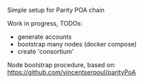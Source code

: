 Simple setup for Parity POA chain

Work in progress, TODOs:
 - generate accounts
 - bootstrap many nodes (docker compose)
 - create 'consortium'


Node bootstrap procedure, based on:
https://github.com/vincentserpoul/parityPoA